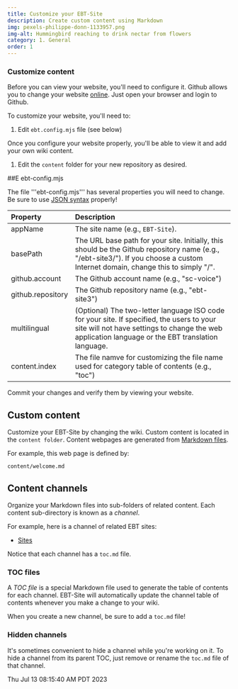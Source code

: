 ```yaml
---
title: Customize your EBT-Site
description: Create custom content using Markdown
img: pexels-philippe-donn-1133957.png
img-alt: Hummingbird reaching to drink nectar from flowers
category: 1. General
order: 1
---
```


### Customize content

Before you can view your website, you'll need to configure it.
Github allows you to change your website 
[online](https://docs.github.com/en/repositories/working-with-files/managing-files/editing-files).
Just open your browser and login to Github.

To customize your website, you'll need to:

1. Edit ```ebt.config.mjs``` file (see below)

Once you configure your website properly, you'll be able to view 
it and add your own wiki content.

1. Edit the ```content``` folder for your new repository as desired.

##E ebt-config.mjs

The file '''ebt-config.mjs''' has several properties you will need to change.
Be sure to use [JSON syntax](https://www.json.org/json-en.html) properly!

| Property | Description |
| :---- | :---- |
| appName | The site name (e.g., ```EBT-Site```). |
| basePath | The URL base path for your site. Initially, this should be the Github repository name (e.g., "/ebt-site3/"). If you choose a custom Internet domain, change this to simply "/".
| github.account | The Github account name (e.g., "sc-voice") 
| github.repository | The Github repository name (e.g., "ebt-site3") 
| multilingual | (Optional) The two-letter language ISO code for your site. If specified, the users to your site will not have settings to change the web application language or the EBT translation language.
| content.index | The file namve for customizing the file name used for category table of contents (e.g., "toc")

Commit your changes and verify them by viewing your website.

## Custom content

Customize your EBT-Site by changing the wiki.
Custom content is located in the ```content folder```.
Content webpages are generated from
[Markdown files](https://github.com/skills/communicate-using-markdown).

For example, this web page is defined by:
```
content/welcome.md
```

## Content channels
Organize your Markdown files into sub-folders of related content.
Each content sub-directory is known as a _channel_.

For example, here is a channel of related EBT sites:

* [Sites](#/wiki/sites/toc)

Notice that each channel has a ```toc.md``` file.

### TOC files

A *TOC file* is a special Markdown file used to generate the table
of contents for each channel.
EBT-Site will automatically update the channel table of contents whenever
you make a change to your wiki.

When you create a new channel, be sure to add a ```toc.md``` file!


### Hidden channels
It's sometimes convenient to hide a channel while you're working on it.
To hide a channel from its parent TOC, just remove or rename the ```toc.md``` file
of that channel.

Thu Jul 13 08:15:40 AM PDT 2023
